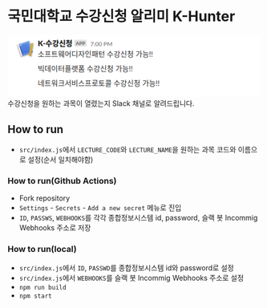 # 국민대학교 수강신청 알리미 K-Hunter
![](./screenshot.png)
수강신청을 원하는 과목이 열렸는지 Slack 채널로 알려드립니다.

## How to run
- `src/index.js`에서 `LECTURE_CODE`와 `LECTURE_NAME`을 원하는 과목 코드와 이름으로 설정(순서 일치해야함)

### How to run(Github Actions)
- Fork repository
- `Settings` - `Secrets` - `Add a new secret` 메뉴로 진입
- `ID`, `PASSWS`, `WEBHOOKS`를 각각 종합정보시스템 id, password, 슬랙 봇 Incommig Webhooks 주소로 저장

### How to run(local)
- `src/index.js`에서 `ID`, `PASSWD`를 종합정보시스템 id와 password로 설정
- `src/index.js`에서 `WEBHOOKS`를 슬랙 봇 Incommig Webhooks 주소로 설정
- `npm run build`
- `npm start`